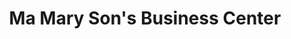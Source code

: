 ---
title: "Ma Mary Son's Business Center"
url: /gbarnga/ma-mary-sons-business-center/
shop: hardware
---